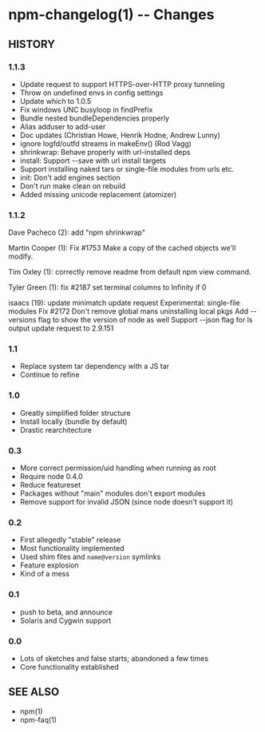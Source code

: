 npm-changelog(1) -- Changes
===========================

## HISTORY

### 1.1.3

* Update request to support HTTPS-over-HTTP proxy tunneling
* Throw on undefined envs in config settings
* Update which to 1.0.5
* Fix windows UNC busyloop in findPrefix
* Bundle nested bundleDependencies properly
* Alias adduser to add-user
* Doc updates  (Christian Howe, Henrik Hodne, Andrew Lunny)
* ignore logfd/outfd streams in makeEnv() (Rod Vagg)
* shrinkwrap: Behave properly with url-installed deps
* install: Support --save with url install targets
* Support installing naked tars or single-file modules from urls etc.
* init: Don't add engines section
* Don't run make clean on rebuild
* Added missing unicode replacement (atomizer)

### 1.1.2

Dave Pacheco (2):
      add "npm shrinkwrap"

Martin Cooper (1):
      Fix #1753 Make a copy of the cached objects we'll modify.

Tim Oxley (1):
      correctly remove readme from default npm view command.

Tyler Green (1):
      fix #2187 set terminal columns to Infinity if 0

isaacs (19):
      update minimatch
      update request
      Experimental: single-file modules
      Fix #2172 Don't remove global mans uninstalling local pkgs
      Add --versions flag to show the version of node as well
      Support --json flag for ls output
      update request to 2.9.151

### 1.1  
* Replace system tar dependency with a JS tar
* Continue to refine

### 1.0  
* Greatly simplified folder structure 
* Install locally (bundle by default) 
* Drastic rearchitecture

### 0.3  
* More correct permission/uid handling when running as root  
* Require node 0.4.0  
* Reduce featureset  
* Packages without "main" modules don't export modules
* Remove support for invalid JSON (since node doesn't support it)

### 0.2  
* First allegedly "stable" release
* Most functionality implemented 
* Used shim files and `name@version` symlinks
* Feature explosion
* Kind of a mess

### 0.1  
* push to beta, and announce  
* Solaris and Cygwin support

### 0.0  
* Lots of sketches and false starts; abandoned a few times
* Core functionality established

## SEE ALSO

* npm(1)
* npm-faq(1)
